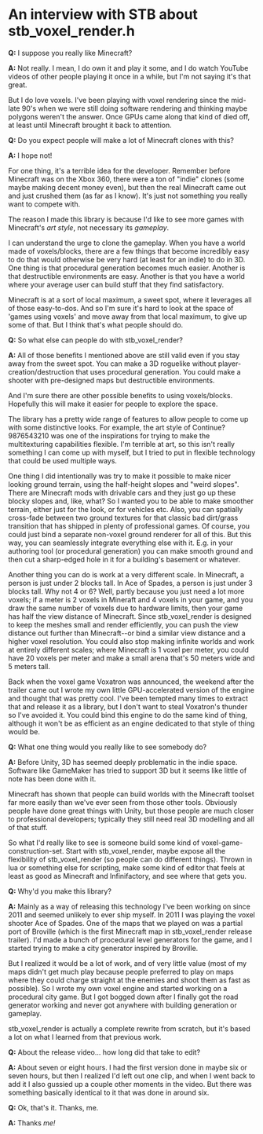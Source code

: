 # An interview with STB about stb_voxel_render.h

**Q:**
I suppose you really like Minecraft?

**A:**
Not really. I mean, I do own it and play it some, and
I do watch YouTube videos of other people playing it
once in a while, but I'm not saying it's that great.

But I do love voxels. I've been playing with voxel rendering
since the mid-late 90's when we were still doing software
rendering and thinking maybe polygons weren't the answer.
Once GPUs came along that kind of died off, at least until
Minecraft brought it back to attention.

**Q:**
Do you expect people will make a lot of Minecraft clones
with this?

**A:**
I hope not!

For one thing, it's a terrible idea for the
developer. Remember before Minecraft was on the Xbox 360,
there were a ton of "indie" clones (some maybe making
decent money even), but then the real Minecraft came out
and just crushed them (as far as I know). It's just not
something you really want to compete with.

The reason I made this library is because I'd like
to see more games with Minecraft's *art style*, not
necessary its *gameplay*.

I can understand the urge to clone the gameplay. When
you have a world made of voxels/blocks, there are a
few things that become incredibly easy to do that would
otherwise be very hard (at least for an indie) to do in 3D.
One thing is that procedural generation becomes much easier.
Another is that destructible environments are easy. Another
is that you have a world where your average user can build
stuff that they find satisfactory.

Minecraft is at a sort of local maximum, a sweet spot, where
it leverages all of those easy-to-dos. And so I'm sure it's
hard to look at the space of 'games using voxels' and move
away from that local maximum, to give up some of that.
But I think that's what people should do.

**Q:**
So what else can people do with stb_voxel_render?

**A:**
All of those benefits I mentioned above are still valid even
if you stay away from the sweet spot. You can make a 3D roguelike
without player-creation/destruction that uses procedural generation.
You could make a shooter with pre-designed maps but destructible
environments.

And I'm sure there are other possible benefits to using voxels/blocks.
Hopefully this will make it easier for people to explore the space.

The library has a pretty wide range of features to allow
people to come up with some distinctive looks. For example,
the art style of Continue?9876543210 was one of the inspirations
for trying to make the multitexturing capabilities flexible.
I'm terrible at art, so this isn't really something I can
come up with myself, but I tried to put in flexible
technology that could be used multiple ways.

One thing I did intentionally was try to make it possible to
make nicer looking ground terrain, using the half-height
slopes and "weird slopes". There are Minecraft mods with
drivable cars and they just go up these blocky slopes and,
like, what? So I wanted you to be able to make smoother
terrain, either just for the look, or for vehicles etc.
Also, you can spatially cross-fade between two ground textures for
that classic bad dirt/grass transition that has shipped
in plenty of professional games. Of course, you could
just bind a separate non-voxel ground renderer for all of
this. But this way, you can seamlessly integrate everything
else with it. E.g. in your authoring tool (or procedural
generation) you can make smooth ground and then cut a
sharp-edged hole in it for a building's basement or whatever.

Another thing you can do is work at a very different scale.
In Minecraft, a person is just under 2 blocks tall. In
Ace of Spades, a person is just under 3 blocks tall. Why
not 4 or 6? Well, partly because you just need a lot more
voxels; if a meter is 2 voxels in Mineraft and 4 voxels in
your game, and you draw the same number of voxels due to
hardware limits, then your game has half the view distance
of Minecraft. Since stb_voxel_render is designed to keep
the meshes small and render efficiently, you can push the
view distance out further than Minecraft--or bind a similar
view distance and a higher voxel resolution. You could also
stop making infinite worlds and work at entirely different
scales; where Minecraft is 1 voxel per meter, you could
have 20 voxels per meter and make a small arena that's
50 meters wide and 5 meters tall.

Back when the voxel game Voxatron was announced, the weekend
after the trailer came out I wrote my own little GPU-accelerated
version of the engine and thought that was pretty cool. I've
been tempted many times to extract that and release it
as a library, but
I don't want to steal Voxatron's thunder so I've avoided
it. You could bind this engine to do the same kind of thing,
although it won't be as efficient as an engine dedicated to
that style of thing would be.

**Q:**
What one thing would you really like to see somebody do?

**A:**
Before Unity, 3D has seemed deeply problematic in the indie
space. Software like GameMaker has tried to support 3D but
it seems like little of note has been done with it.

Minecraft has shown that people can build worlds with the
Minecraft toolset far more easily than we've ever seen from those
other tools. Obviously people have done great things with
Unity, but those people are much closer to professional
developers; typically they still need real 3D modelling
and all of that stuff.

So what I'd really like to see is someone build some kind
of voxel-game-construction-set. Start with stb_voxel_render,
maybe expose all the flexibility of stb_voxel_render (so
people can do different things). Thrown in lua or something
else for scripting, make some kind of editor that feels
at least as good as Minecraft and Infinifactory, and see
where that gets you.

**Q:**
Why'd you make this library?

**A:**
Mainly as a way of releasing this technology I've been working
on since 2011 and seemed unlikely to ever ship myself. In 2011
I was playing the voxel shooter Ace of Spades. One of the maps
that we played on was a partial port of Broville (which is the
first Minecraft map in stb_voxel_render release trailer). I'd
made a bunch of procedural level generators for the game, and
I started trying to make a city generator inspired by Broville.

But I realized it would be a lot of work, and of very little
value (most of my maps didn't get much play because people
preferred to play on maps where they could charge straight
at the enemies and shoot them as fast as possible). So I
wrote my own voxel engine and started working on a procedural
city game. But I got bogged down after I finally got the road
generator working and never got anywhere with building
generation or gameplay.

stb_voxel_render is actually a complete rewrite from scratch,
but it's based a lot on what I learned from that previous work.

**Q:**
About the release video... how long did that take to edit?

**A:**
About seven or eight hours. I had the first version done in
maybe six or seven hours, but then I realized I'd left out
one clip, and when I went back to add it I also gussied up
a couple other moments in the video. But there was something
basically identical to it that was done in around six.

**Q:** 
Ok, that's it. Thanks, me.

**A:**
Thanks *me!*
